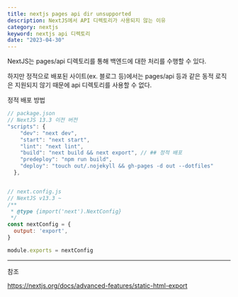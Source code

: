 ```yaml
---
title: nextjs pages api dir unsupported
description: NextJS에서 API 디렉토리가 사용되지 않는 이유
category: nextjs
keyword: nextjs api 디렉토리
date: "2023-04-30"
---
```


NextJS는 pages/api 디렉토리를 통해 백엔드에 대한 처리를 수행할 수 있다.

하지만 정적으로 배포된 사이트(ex. 블로그 등)에서는 pages/api 등과 같은 동적 로직은 지원되지 않기 때문에 api 디렉토리를 사용할 수 없다.

정적 배포 방법

```javascript
// package.json
// NextJS 13.3 이전 버전
"scripts": {
    "dev": "next dev",
    "start": "next start",
    "lint": "next lint",
    "build": "next build && next export", // ## 정적 배포
    "predeploy": "npm run build",
    "deploy": "touch out/.nojekyll && gh-pages -d out --dotfiles"
  },


// next.config.js
// NextJS v13.3 ~
/**
 * @type {import('next').NextConfig}
 */
const nextConfig = {
  output: 'export',
}

module.exports = nextConfig
```

---

참조

https://nextjs.org/docs/advanced-features/static-html-export
